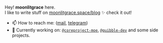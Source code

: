 Hey! **moonlitgrace** here.\
I like to write stuff on [moonlitgrace.space/blog](https://moonlitgrace.space/blog) ✨ check it out!

- 📫 How to reach me: ([mail](mailto:moonlitgrace.gaia@gmail.com), [telegram](https://t.me/moonlitgrace))
- 🔭 Currently working on: [`@coreproject-moe`](https://github.com/coreproject-moe), [`@quibble-dev`](https://github.com/quibble-dev) and some side projects.
